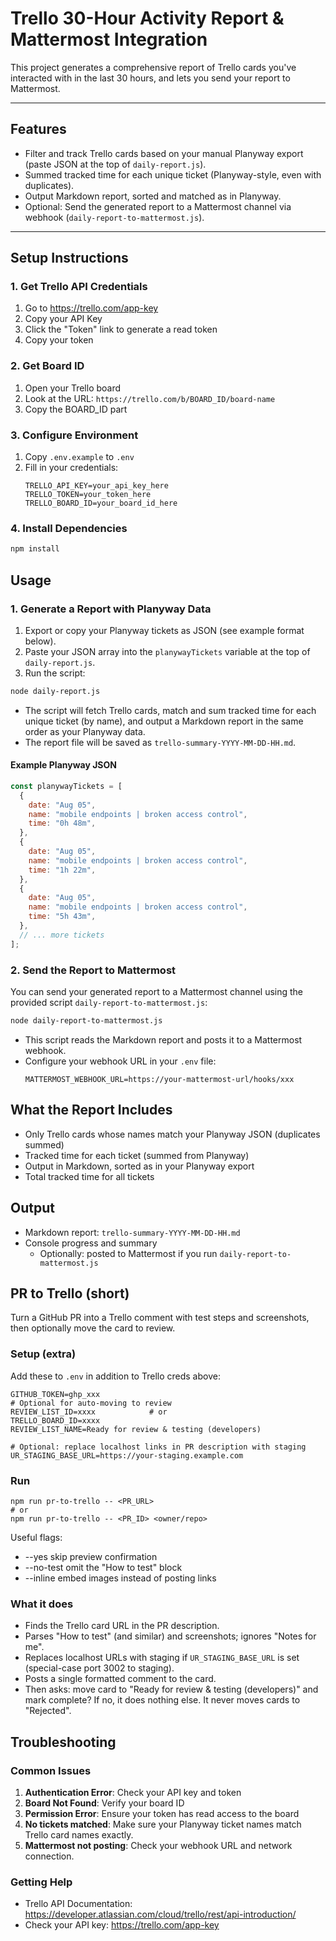 # Trello 30-Hour Activity Report & Mattermost Integration

This project generates a comprehensive report of Trello cards you've interacted with in the last 30 hours, and lets you send your report to Mattermost.

---

## Features

- Filter and track Trello cards based on your manual Planyway export (paste JSON at the top of `daily-report.js`).
- Summed tracked time for each unique ticket (Planyway-style, even with duplicates).
- Output Markdown report, sorted and matched as in Planyway.
- Optional: Send the generated report to a Mattermost channel via webhook (`daily-report-to-mattermost.js`).

---

## Setup Instructions

### 1. Get Trello API Credentials

1. Go to https://trello.com/app-key
2. Copy your API Key
3. Click the "Token" link to generate a read token
4. Copy your token

### 2. Get Board ID

1. Open your Trello board
2. Look at the URL: `https://trello.com/b/BOARD_ID/board-name`
3. Copy the BOARD_ID part

### 3. Configure Environment

1. Copy `.env.example` to `.env`
2. Fill in your credentials:
   ```
   TRELLO_API_KEY=your_api_key_here
   TRELLO_TOKEN=your_token_here
   TRELLO_BOARD_ID=your_board_id_here
   ```

### 4. Install Dependencies

```bash
npm install
```

## Usage

### 1. Generate a Report with Planyway Data

1. Export or copy your Planyway tickets as JSON (see example format below).
2. Paste your JSON array into the `planywayTickets` variable at the top of `daily-report.js`.
3. Run the script:

```bash
node daily-report.js
```

- The script will fetch Trello cards, match and sum tracked time for each unique ticket (by name), and output a Markdown report in the same order as your Planyway data.
- The report file will be saved as `trello-summary-YYYY-MM-DD-HH.md`.

#### Example Planyway JSON

```js
const planywayTickets = [
  {
    date: "Aug 05",
    name: "mobile endpoints | broken access control",
    time: "0‎h 48m",
  },
  {
    date: "Aug 05",
    name: "mobile endpoints | broken access control",
    time: "1‎h 22m",
  },
  {
    date: "Aug 05",
    name: "mobile endpoints | broken access control",
    time: "5‎h 43m",
  },
  // ... more tickets
];
```

### 2. Send the Report to Mattermost

You can send your generated report to a Mattermost channel using the provided script `daily-report-to-mattermost.js`:

```bash
node daily-report-to-mattermost.js
```

- This script reads the Markdown report and posts it to a Mattermost webhook.
- Configure your webhook URL in your `.env` file:
  ```
  MATTERMOST_WEBHOOK_URL=https://your-mattermost-url/hooks/xxx
  ```

## What the Report Includes

- Only Trello cards whose names match your Planyway JSON (duplicates summed)
- Tracked time for each ticket (summed from Planyway)
- Output in Markdown, sorted as in your Planyway export
- Total tracked time for all tickets

## Output

- Markdown report: `trello-summary-YYYY-MM-DD-HH.md`
- Console progress and summary
  - Optionally: posted to Mattermost if you run `daily-report-to-mattermost.js`

## PR to Trello (short)

Turn a GitHub PR into a Trello comment with test steps and screenshots, then optionally move the card to review.

### Setup (extra)

Add these to `.env` in addition to Trello creds above:

```
GITHUB_TOKEN=ghp_xxx
# Optional for auto-moving to review
REVIEW_LIST_ID=xxxx            # or
TRELLO_BOARD_ID=xxxx
REVIEW_LIST_NAME=Ready for review & testing (developers)

# Optional: replace localhost links in PR description with staging
UR_STAGING_BASE_URL=https://your-staging.example.com
```

### Run

```
npm run pr-to-trello -- <PR_URL>
# or
npm run pr-to-trello -- <PR_ID> <owner/repo>
```

Useful flags:

- --yes skip preview confirmation
- --no-test omit the "How to test" block
- --inline embed images instead of posting links

### What it does

- Finds the Trello card URL in the PR description.
- Parses "How to test" (and similar) and screenshots; ignores "Notes for me".
- Replaces localhost URLs with staging if `UR_STAGING_BASE_URL` is set (special-case port 3002 to staging).
- Posts a single formatted comment to the card.
- Then asks: move card to "Ready for review & testing (developers)" and mark complete? If no, it does nothing else. It never moves cards to "Rejected".

## Troubleshooting

### Common Issues

1. **Authentication Error**: Check your API key and token
2. **Board Not Found**: Verify your board ID
3. **Permission Error**: Ensure your token has read access to the board
4. **No tickets matched**: Make sure your Planyway ticket names match Trello card names exactly.
5. **Mattermost not posting**: Check your webhook URL and network connection.

### Getting Help

- Trello API Documentation: https://developer.atlassian.com/cloud/trello/rest/api-introduction/
- Check your API key: https://trello.com/app-key
